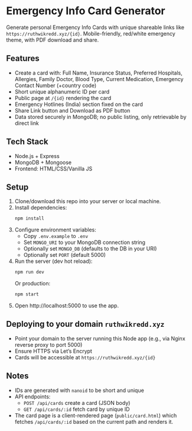 # Emergency Info Card Generator

Generate personal Emergency Info Cards with unique shareable links like `https://ruthwikredd.xyz/{id}`. Mobile-friendly, red/white emergency theme, with PDF download and share.

## Features
- Create a card with: Full Name, Insurance Status, Preferred Hospitals, Allergies, Family Doctor, Blood Type, Current Medication, Emergency Contact Number (+country code)
- Short unique alphanumeric ID per card
- Public page at `/{id}` rendering the card
- Emergency Hotlines (India) section fixed on the card
- Share Link button and Download as PDF button
- Data stored securely in MongoDB; no public listing, only retrievable by direct link

## Tech Stack
- Node.js + Express
- MongoDB + Mongoose
- Frontend: HTML/CSS/Vanilla JS

## Setup
1. Clone/download this repo into your server or local machine.
2. Install dependencies:
   ```bash
   npm install
   ```
3. Configure environment variables:
   - Copy `.env.example` to `.env`
   - Set `MONGO_URI` to your MongoDB connection string
   - Optionally set `MONGO_DB` (defaults to the DB in your URI)
   - Optionally set `PORT` (default 5000)
4. Run the server (dev hot reload):
   ```bash
   npm run dev
   ```
   Or production:
   ```bash
   npm start
   ```
5. Open http://localhost:5000 to use the app.

## Deploying to your domain `ruthwikredd.xyz`
- Point your domain to the server running this Node app (e.g., via Nginx reverse proxy to port 5000)
- Ensure HTTPS via Let’s Encrypt
- Cards will be accessible at `https://ruthwikredd.xyz/{id}`

## Notes
- IDs are generated with `nanoid` to be short and unique
- API endpoints:
  - `POST /api/cards` create a card (JSON body)
  - `GET /api/cards/:id` fetch card by unique ID
- The card page is a client-rendered page (`public/card.html`) which fetches `/api/cards/:id` based on the current path and renders it.
